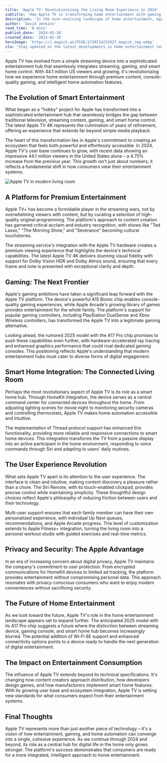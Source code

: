 ```yaml
---
title: 'Apple TV: Revolutionizing the Living Room Experience in 2024'
subtitle: 'How Apple TV is transforming home entertainment with gaming, streaming and smart features'
description: 'In the ever-evolving landscape of home entertainment, Apple TV has emerged as more than just another streaming box – it\'s becoming the epicenter of the modern smart home entertainment experience. As we delve into what makes this sleek device a game-changer in 2024, we'll explore how Apple\'s vision for the future of home entertainment is reshaping how we consume content and interact with our living spaces.'
author: 'David Jenkins'
read_time: '8 mins'
publish_date: '2024-02-16'
created_date: '2025-02-16'
heroImage: 'https://i.magick.ai/PIXE/1739714231927_magick_img.webp'
cta: 'Stay updated on the latest developments in home entertainment technology and smart living solutions by following us on LinkedIn. Join our community of tech enthusiasts and industry professionals to explore the future of digital living.'
---
```


Apple TV has evolved from a simple streaming device into a sophisticated entertainment hub that seamlessly integrates streaming, gaming, and smart home control. With 44.1 million US viewers and growing, it's revolutionizing how we experience home entertainment through premium content, console-quality gaming, and intelligent home automation features.

## The Evolution of Smart Entertainment

What began as a "hobby" project for Apple has transformed into a sophisticated entertainment hub that seamlessly bridges the gap between traditional television, streaming content, gaming, and smart home control. The latest Apple TV 4K represents the culmination of years of refinement, offering an experience that extends far beyond simple media playback.

The heart of this transformation lies in Apple's commitment to creating an ecosystem that feels both powerful and effortlessly accessible. In 2024, Apple TV's user base continues to grow, with recent data showing an impressive 44.1 million viewers in the United States alone – a 4.75% increase from the previous year. This growth isn't just about numbers; it reflects a fundamental shift in how consumers view their entertainment systems.

![Apple TV in modern living room](magick.ai/apple-tv-2024-hero.jpg)

## A Platform for Premium Entertainment

Apple TV+ has become a formidable player in the streaming wars, not by overwhelming viewers with content, but by curating a selection of high-quality original programming. The platform's approach to content creation has garnered critical acclaim and industry recognition, with shows like "Ted Lasso," "The Morning Show," and "Severance" becoming cultural touchstones.

The streaming service's integration with the Apple TV hardware creates a premium viewing experience that highlights the device's technical capabilities. The latest Apple TV 4K delivers stunning visual fidelity with support for Dolby Vision HDR and Dolby Atmos sound, ensuring that every frame and note is presented with exceptional clarity and depth.

## Gaming: The Next Frontier

Apple's gaming ambitions have taken a significant leap forward with the Apple TV platform. The device's powerful A15 Bionic chip enables console-quality gaming experiences, while Apple Arcade's growing library of games provides entertainment for the whole family. The platform's support for popular gaming controllers, including PlayStation DualSense and Xbox Wireless controllers, has transformed the Apple TV into a legitimate gaming alternative.

Looking ahead, the rumored 2025 model with the A17 Pro chip promises to push these capabilities even further, with hardware-accelerated ray tracing and enhanced graphics performance that could rival dedicated gaming consoles. This positioning reflects Apple's understanding that modern entertainment hubs must cater to diverse forms of digital engagement.

## Smart Home Integration: The Connected Living Room

Perhaps the most revolutionary aspect of Apple TV is its role as a smart home hub. Through HomeKit integration, the device serves as a central command center for connected devices throughout the home. From adjusting lighting scenes for movie night to monitoring security cameras and controlling thermostats, Apple TV makes home automation accessible and intuitive.

The implementation of Thread protocol support has enhanced this functionality, providing more reliable and responsive connections to smart home devices. This integration transforms the TV from a passive display into an active participant in the home environment, responding to voice commands through Siri and adapting to users' daily routines.

## The User Experience Revolution

What sets Apple TV apart is its attention to the user experience. The interface is clean and intuitive, making content discovery a pleasure rather than a chore. The Siri Remote, with its touch-enabled clickpad, provides precise control while maintaining simplicity. These thoughtful design choices reflect Apple's philosophy of reducing friction between users and their technology.

Multi-user support ensures that each family member can have their own personalized experience, with individual Up Next queues, recommendations, and Apple Arcade progress. This level of customization extends to Apple Fitness+ integration, turning the living room into a personal workout studio with guided exercises and real-time metrics.

## Privacy and Security: The Apple Advantage

In an era of increasing concern about digital privacy, Apple TV maintains the company's commitment to user protection. From encrypted communications for HomeKit devices to limited ad tracking, the platform provides entertainment without compromising personal data. This approach resonates with privacy-conscious consumers who want to enjoy modern conveniences without sacrificing security.

## The Future of Home Entertainment

As we look toward the future, Apple TV's role in the home entertainment landscape appears set to expand further. The anticipated 2025 model with its A17 Pro chip suggests a future where the distinction between streaming device, gaming console, and smart home hub becomes increasingly blurred. The potential addition of Wi-Fi 6E support and enhanced connectivity options points to a device ready to handle the next generation of digital entertainment.

## The Impact on Entertainment Consumption

The influence of Apple TV extends beyond its technical specifications. It's changing how content creators approach distribution, how developers design games, and how manufacturers implement smart home features. With its growing user base and ecosystem integration, Apple TV is setting new standards for what consumers expect from their entertainment systems.

## Final Thoughts

Apple TV represents more than just another piece of technology – it's a vision of how entertainment, gaming, and home automation can converge into a single, cohesive experience. As we continue through 2024 and beyond, its role as a central hub for digital life in the home only grows stronger. The platform's success demonstrates that consumers are ready for a more integrated, intelligent approach to home entertainment.